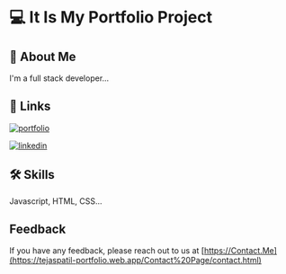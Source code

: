 
# 💻 It Is My Portfolio Project




## 🚀 About Me
I'm a full stack developer...




## 🔗 Links
[![portfolio](https://img.shields.io/badge/my_portfolio-000?style=for-the-badge&logo=ko-fi&logoColor=white)](https://tejaspatil-portfolio.web.app/)

[![linkedin](https://img.shields.io/badge/linkedin-0A66C2?style=for-the-badge&logo=linkedin&logoColor=white)](https://www.linkedin.com/in/-tejas-patil/)




## 🛠 Skills
Javascript, HTML, CSS...




## Feedback
If you have any feedback, please reach out to us at 
[https://Contact.Me](https://tejaspatil-portfolio.web.app/Contact%20Page/contact.html)


